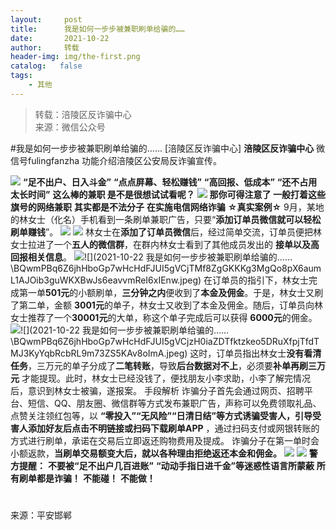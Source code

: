 ```yaml
---
layout:     post
title:      我是如何一步步被兼职刷单给骗的……​
date:       2021-10-22
author:     转载
header-img: img/the-first.png
catalog:   false
tags:
    - 其他
---
```


<blockquote><p>转载：涪陵区反诈骗中心<br>
来源：微信公众号</p></blockquote>

#我是如何一步步被兼职刷单给骗的……​
[涪陵区反诈骗中心]
**涪陵区反诈骗中心**
微信号fulingfanzha
功能介绍涪陵区公安局反诈骗宣传。

![]({{site.baseurl}}/postimg/Y82ERHRJuDQOQA7sAJzke5sQnPxKAv0z1EkLibmhqJq6tMK85EvdOWwiaa2GiakVtXFY13dsSsrmhQxpGJeI0icu7A.jpeg)
**“足不出户、日入斗金”**
**“点点屏幕、轻松赚钱”**
**“高回报、低成本”**
**“还不占用太长时间”**
**这么棒的兼职
是不是很想试试看呢？**
![]({{site.baseurl}}/postimg/BQwmPBq6Z6jhHboGp7wHcHdFJUI5gVCjzjueGWSZEFqavbic34qXicW9ibfEia67XYKzTTmEEFTD1Liacny5wz6bKxg.jpeg)
**那你可得注意了
一般打着这些旗号的网络兼职**
**其实都是不法分子**
**在实施电信网络诈骗**
**☆真实案例☆**
9月，某地的林女士（化名）手机看到一条刷单兼职广告，只要“**添加订单员微信就可以轻松刷单赚钱**”。
![]({{site.baseurl}}/postimg/nM8NWwbNctiaqN9pLIx2kwFWgV91q0uc2WhYPibRJiacqXibjF8E6jK0V8mcwP8qtJzsdWjyqz9yA8uIRvm6KDn7YQ.jpeg)
![]({{site.baseurl}}/postimg/nM8NWwbNctiaqN9pLIx2kwFWgV91q0uc2oOE7ksZCGiaQiaiav3AztMMbtnibicMZ0d5ibMylMq87wmP2FR3TUETVNBDg.jpeg)
林女士在**添加了订单员微信**后，经过简单交流，订单员便把林女士拉进了一个**五人的微信群**，在群内林女士看到了其他成员发出的
**接单以及高回报相关信息**。
![]({{site.baseurl}}/postimg/BQwmPBq6Z6jhHboGp7wHcHdFJUI5gVCj6bcKE5cgSfBBwm7aicjDyOnc0Aic2xvALK9sGmBklicgnZuFfFibYqlNqg.jpeg)![](2021-10-22
我是如何一步步被兼职刷单给骗的……​\\BQwmPBq6Z6jhHboGp7wHcHdFJUI5gVCjTMf8ZgGKKKg3MgQo8pX6aumL1AJOib3guWKXBwJs6eavvmReI6xIEnw.jpeg)
在订单员的指引下，林女士完成第一单**501元**的小额刷单，**三分钟之内**便收到了**本金及佣金**。于是，林女士又刷了第二单，金额
**3001元**的单子，林女士又收到了本金及佣金。随后，订单员向林女士推荐了一个**30001元**的大单，称这个单子完成后可以获得
**6000元**的佣金。
![]({{site.baseurl}}/postimg/BQwmPBq6Z6jhHboGp7wHcHdFJUI5gVCjpub8iaMV3tDPSz01axCKIdIwGcrlvW2enZX15FB8iaRibkPSgOeibpTgmA.jpeg)![](2021-10-22
我是如何一步步被兼职刷单给骗的……​\\BQwmPBq6Z6jhHboGp7wHcHdFJUI5gVCjzH0iaZDTfktzkeo5DRuXfpjTfdTMJ3KyYqbRcbRL9m73ZS5KAv8oImA.jpeg)
这时，订单员指出林女士**没有看清任务**，三万元的单子分成了**二笔转账**，导致**后台数据对不上**，必须要**补单再刷三万元**
才能提现。此时，林女士已经没钱了，便找朋友小李求助，小李了解完情况后，意识到林女士被骗，遂报案。
手段解析
诈骗分子首先会通过网页、招聘平台、短信、QQ、朋友圈、微信群等方式发布兼职广告，声称可以免费领取礼品、点赞关注领红包等，以
**“零投入”“无风险”“日清日结”**等方式诱骗受害人，引导受害人添加好友后**点击不明链接或扫码下载刷单APP**
，通过扫码支付或网银转账的方式进行刷单，承诺在交易后立即返还购物费用及提成。
诈骗分子在第一单时会小额返款，**当刷单交易额变大后，就以各种理由拒绝返还本金和佣金。**
![]({{site.baseurl}}/postimg/BQwmPBq6Z6jhHboGp7wHcHdFJUI5gVCjgaMjztWWCeNOENOdom86o8Pk7nD9SEpxRC6VgufzHyTiafFibsgcL0Bw.jpeg)
![]({{site.baseurl}}/postimg/BQwmPBq6Z6jhHboGp7wHcHdFJUI5gVCjeP7QPCBLO3Kwia0hEf5YcyFnRUf4ZBUq2NY6ehmib2tKnwD7TuabUticg.gif)
**警方提醒：**
**不要被“足不出户几百进账”**
**“动动手指日进千金”等迷惑性语言所蒙蔽**
**所有刷单都是诈骗！**
**不能碰！**
**不能做！**
#
来源：平安邯郸
